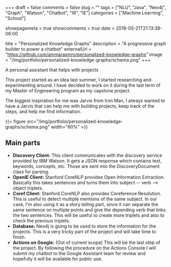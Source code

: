 +++
draft = false
comments = false
slug = ""
tags = ["NLU", "Java", "Neo4j", "Graph", "Watson", "Chatbot", "IR", "IE"]
categories = ["Machine Learning", "School"]

showpagemeta = true
showcomments = true
date = 2018-05-21T21:13:38-06:00

title = "Personalized Knowledge Graphs"
description = "A progressive graph builder to power a chatbot"
externalUrl = "https://github.com/ammarasmro/personalized-knowledge-graphs"
image = "/img/portfolio/personalized-knowledge-graphs/schema.png"
+++

A personal assistant that helps with projects

This project started as an idea last summer, I started researching and experimenting around. I have decided to work on it during the last term of my Master of Engineering program as my capstone project.

The biggest inspiration for me was Jarvis from Iron Man, I always wanted to have a Jarvis that can help me with building projects, keep track of the steps, and help me find information.

{{< figure src="/img/portfolio/personalized-knowledge-graphs/schema.png" width="60%" >}}

## Main parts
* **Discovery Client:** This client communicates with the discovery service provided by IBM Watson. It gets a JSON response which contains text, keywords, concepts, etc. Those are sent into the DiscoveryDocument class for parsing.
* **OpenIE Client:** Stanford CoreNLP provides Open Information Extraction. Basically this takes sentences and turns them into subject -- verb --> object triplets.
* **Coref Client:** Stanford CoreNLP also provides Coreference Resolution. This is useful to detect multiple mentions of the same subject. In our case, I'm also using it as a story telling part, since it can separate the same sentence on multiple points and give the depending verb that links the two sentences. This will be useful to create more triplets and also to check the previous triplets.
* **Database:** Neo4j is going to be used to store the information for the projects. This is a very tricky part of the project and will take time to finish.
* **Actions on Google:** (Out of current scope) This will be the last step of the project. By following the procedure on the Actions Console I will submit my chatbot to the Google Assistant team for review and hopefully it will be available for public use.

<!-- [1]: /img/portfolio/personalized-knowledge-graphs/schema.png -->
